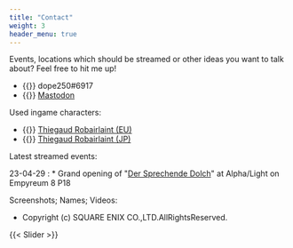 ```yaml
---
title: "Contact"
weight: 3
header_menu: true
---
```


Events, locations which should be streamed or other ideas you want to talk about? Feel free to hit me up!

* {{<icon class="fa fa-discord-alt">}}&nbsp;dope250#6917
* {{<icon class="fa fa-mastodon">}}&nbsp;[Mastodon](https://ffxiv-mastodon.com/@dope250)

Used ingame characters:

* {{<icon class="fa fa-address-card">}}&nbsp;[Thiegaud Robairlaint (EU)](https://eu.finalfantasyxiv.com/lodestone/character/47255426/)
* {{<icon class="fa fa-address-card">}}&nbsp;[Thiegaud Robairlaint (JP)](#)

Latest streamed events:

23-04-29
: * Grand opening of "[Der Sprechende Dolch](https://dersprechendedolch.carrd.co/)" at Alpha/Light on Empyreum 8 P18

Screenshots; Names; Videos: 

* Copyright (c) SQUARE ENIX CO.,LTD.AllRightsReserved. 

{{< Slider >}}
